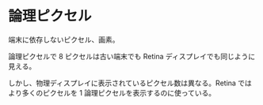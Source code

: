 # 論理ピクセル

端末に依存しないピクセル、画素。

論理ピクセルで 8 ピクセルは古い端末でも Retina ディスプレイでも同じように見える。

しかし、物理ディスプレイに表示されているピクセル数は異なる。Retina ではより多くのピクセルを 1 論理ピクセルを表示するのに使っている。
